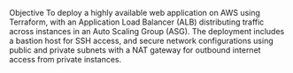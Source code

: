 Objective To deploy a highly available web application on AWS using Terraform, with an Application Load Balancer (ALB) distributing traffic across instances in an Auto Scaling Group (ASG). The deployment includes a bastion host for SSH access, and secure network configurations using public and private subnets with a NAT gateway for outbound internet access from private instances.
